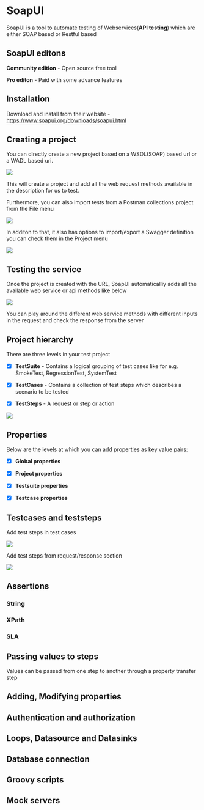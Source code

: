 
# SoapUI

SoapUI is a tool to automate testing of Webservices(**API testing**) which are either SOAP based or Restful based

## SoapUI editons

**Community edition** - Open source free tool

**Pro editon** - Paid with some advance features

## Installation

Download and install from their website - https://www.soapui.org/downloads/soapui.html

## Creating a project

You can directly create a new project based on a WSDL(SOAP) based url or a WADL based uri.

![](SOAPUI/Menu.png)

This will create a project and add all the web request methods available in the description for us to test.

Furthermore, you can also import tests from a Postman collections project from the File menu

![](SOAPUI/FileMenu.png)	

In additon to that, it also has options to import/export a Swagger definition you can check them in the Project menu

![](SOAPUI/ProjectMenu.png)	

## Testing the service

Once the project is created with the URL, SoapUI automaticalliy adds all the available web service or api methods like below

![](SOAPUI/RequestResonse.png)

You can play around the different web service methods with different inputs in the request and check the response from the server

## Project hierarchy

There are three levels in your test project

- [X] **TestSuite** - Contains a logical grouping of test cases like for e.g. SmokeTest, RegressionTest, SystemTest

- [X] **TestCases** - Contains a collection of test steps which describes a scenario to be tested

- [X] **TestSteps** - A request or step or action

![](SOAPUI/Hierarchy.png)

## Properties

Below are the levels at which you can add properties as key value pairs:

- [X] **Global properties**


- [X] **Project properties**


- [X] **Testsuite properties**


- [X] **Testcase properties**


## Testcases and teststeps

Add test steps in test cases

![](SOAPUI/AddTestStepInTestCase.png)

Add test steps from request/response section

![](SOAPUI/AddTestStepToTestCase.png)

## Assertions

### String

### XPath

### SLA

## Passing values to steps

Values can be passed from one step to another through a property transfer step



## Adding, Modifying properties

## Authentication and authorization

## Loops, Datasource and Datasinks

## Database connection

## Groovy scripts

## Mock servers
